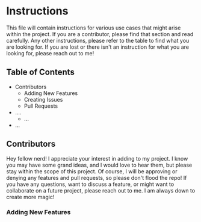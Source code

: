 # Instructions 

This file will contain instructions for various use cases that might arise within the project. If
you are a contributor, please find that section and read carefully. Any other instructions, please 
refer to the table to find what you are looking for. If you are lost or there isn't an instruction 
for what you are looking for, please reach out to me! 

## Table of Contents

- Contributors
  - Adding New Features
  - Creating Issues
  - Pull Requests
- ....
  - ...
- ...

## Contributors

Hey fellow nerd! I appreciate your interest in adding to my project. I know you may have some grand 
ideas, and I would love to hear them, but please stay within the scope of this project. Of course, I 
will be approving or denying any features and pull requests, so please don't flood the repo! If you have
any questions, want to discuss a feature, or might want to collaborate on a future project, please reach 
out to me. I am always down to create more magic!

### Adding New Features